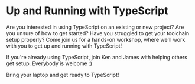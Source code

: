 
# Up and Running with TypeScript

Are you interested in using TypeScript on an existing or new project? Are you unsure of how to get started? Have you struggled to get your toolchain setup properly? Come join us for a hands-on workshop, where we'll work with you to get up and running with TypeScript!

If you're already using TypeScript, join Ken and James with helping others get setup. Everybody is welcome :)

Bring your laptop and get ready to TypeScript!
